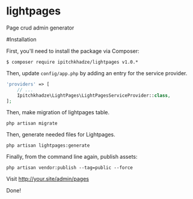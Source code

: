 # lightpages
Page crud admin generator

#Installation

First, you'll need to install the package via Composer:

```shell
$ composer require ipitchkhadze/lightpages v1.0.*
```

Then, update `config/app.php` by adding an entry for the service provider.

```php
'providers' => [
    // ...
    Ipitchkhadze\LightPages\LightPagesServiceProvider::class,
];
```
Then, make migration of lightpages table.

```shell
php artisan migrate
```
Then, generate needed files for Lightpages.

```shell
php artisan lightpages:generate
```
Finally, from the command line again, publish assets:

```shell
php artisan vendor:publish --tag=public --force
```

Visit http://your.site/admin/pages

Done!

